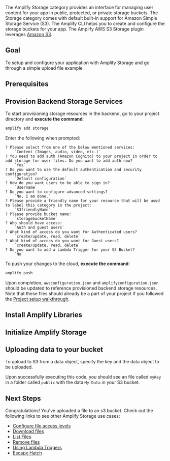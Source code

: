 The Amplify Storage category provides an interface for managing user content for your app in public, protected, or private storage buckets. The Storage category comes with default built-in support for Amazon Simple Storage Service (S3). The Amplify CLI helps you to create and configure the storage buckets for your app. The Amplify AWS S3 Storage plugin leverages [Amazon S3](https://aws.amazon.com/s3).

## Goal
To setup and configure your application with Amplify Storage and go through a simple upload file example

## Prerequisites

<inline-fragment platform="ios" src="~/lib/storage/fragments/ios/getting-started/10_preReq.md"></inline-fragment>
<!-- TODO Android -->
<!--<inline-fragment platform="android" src="~/lib/storage/fragments/android/getting-started/20_preReq.md"></inline-fragment>-->

## Provision Backend Storage Services

To start provisioning storage resources in the backend, go to your project directory and **execute the command**:

```bash
amplify add storage
```

Enter the following when prompted:
```console
? Please select from one of the below mentioned services:
    `Content (Images, audio, video, etc.)`
? You need to add auth (Amazon Cognito) to your project in order to add storage for user files. Do you want to add auth now?
    `Yes`
? Do you want to use the default authentication and security configuration?
    `Default configuration`
? How do you want users to be able to sign in?
    `Username`
? Do you want to configure advanced settings?
    `No, I am done.`
? Please provide a friendly name for your resource that will be used to label this category in the project:
    `S3friendlyName`
? Please provide bucket name:
    `storagebucketName`
? Who should have access:
    `Auth and guest users`
? What kind of access do you want for Authenticated users?
    `create/update, read, delete`
? What kind of access do you want for Guest users?
    `create/update, read, delete`
? Do you want to add a Lambda Trigger for your S3 Bucket?
    `No`
```

To push your changes to the cloud, **execute the command**:

```bash
amplify push
```

Upon completion, `awsconfiguration.json` and `amplifyconfiguration.json` should be updated to reference provisioned backend storage resources.  Note that these files should already be a part of your project if you followed the [Project setup walkthrough](~/lib/project-setup/project-setup.md).

## Install Amplify Libraries
<inline-fragment platform="ios" src="~/lib/storage/fragments/ios/getting-started/20_installLib.md"></inline-fragment>
<!-- TODO Android -->
<!--<inline-fragment platform="android" src="~/lib/storage/fragments/android/getting-started/20_installLib.md"></inline-fragment>-->

## Initialize Amplify Storage
<inline-fragment platform="ios" src="~/lib/storage/fragments/ios/getting-started/30_initStorage.md"></inline-fragment>
<!-- TODO Android -->
<!--<inline-fragment platform="android" src="~/lib/storage/fragments/android/getting-started/30_initStorage.md"></inline-fragment>-->

## Uploading data to your bucket

To upload to S3 from a data object, specify the key and the data object to be uploaded.

<inline-fragment platform="ios" src="~/lib/storage/fragments/ios/getting-started/40_upload.md"></inline-fragment>
<!-- TODO Android -->
<!--<inline-fragment platform="android" src="~/lib/storage/fragments/android/getting-started/40_upload.md"></inline-fragment>-->

Upon successfully executing this code, you should see an file called `myKey` in a folder called `public` with the data `My Data` in your S3 bucket.

## Next Steps
Congratulations! You've uploaded a file to an s3 bucket.  Check out the following links to see other Amplify Storage use cases:

* [Configure file access levels](~/lib/storage/configureaccess.md)
* [Download files](~/lib/storage/download.md)
* [List Files](~/lib/storage/list.md)
* [Remove files](~/lib/storage/remove.md)
* [Using Lambda Triggers](~/lib/storage/triggers.md)
* [Escape Hatch](~/lib/storage/escapehatch.md)